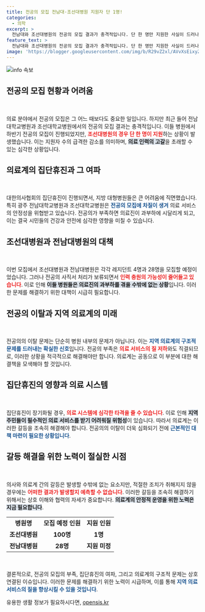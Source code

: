 ```yaml
---
title: 전공의 모집 전남대·조선대병원 지원자 단 1명!
categories:
  - 의학
excerpt: >
  전남대와 조선대병원의 전공의 모집 결과가 충격적입니다. 단 한 명만 지원한 사실이 드러나면서 의료 과부하 우려가 커지고 있습니다. 이대로라면 지역 의료 체계가 급속도로 악화될 가능성이 높습니다!
feature_text: >
  전남대와 조선대병원의 전공의 모집 결과가 충격적입니다. 단 한 명만 지원한 사실이 드러나면서 의료 과부하 우려가 커지고 있습니다. 이대로라면 지역 의료 체계가 급속도로 악화될 가능성이 높습니다!
image: 'https://blogger.googleusercontent.com/img/b/R29vZ2xl/AVvXsEixyZcFfHzMRdzZMjFBmAUKJYCLCGyLL1o632UiGVXcaFdKo_bkvkuCioo0uUKlGfBVcT3P84aROyZIXSBEx3Aw5nCQ3pTgDom1WDC4m8eifvWiAmWEEVb4x6G_l8C0QH225ldMjyaFvpxGEBGNO37VmDTDMHGhJPq73UglMfDca1-0aw/s1600/blogspot.png'
---
```


<p><img src="https://blogger.googleusercontent.com/img/b/R29vZ2xl/AVvXsEixyZcFfHzMRdzZMjFBmAUKJYCLCGyLL1o632UiGVXcaFdKo_bkvkuCioo0uUKlGfBVcT3P84aROyZIXSBEx3Aw5nCQ3pTgDom1WDC4m8eifvWiAmWEEVb4x6G_l8C0QH225ldMjyaFvpxGEBGNO37VmDTDMHGhJPq73UglMfDca1-0aw/s1600/blogspot.png" alt="info 속보" /></p>

<h2 data-ke-size="size26">전공의 모집 현황과 어려움</h2>

<p data-ke-size="size16">&nbsp;</p>

<p data-ke-size="size16">의료 분야에서 전공의 모집은 그 어느 때보다도 중요한 일입니다. 하지만 최근 들어 전남대학교병원과 조선대학교병원에서의 전공의 모집 결과는 충격적입니다. 이들 병원에서 하반기 전공의 모집이 진행되었지만, <b><span style="color: #ee2323;">조선대병원의 경우 단 한 명이 지원</span></b>하는 상황이 발생했습니다. 이는 지원자 수의 급격한 감소를 의미하며, <b><span style="background-color: #21538527;">의료 인력의 고갈</span></b>을 초래할 수 있는 심각한 상황입니다.</p>

<h2 data-ke-size="size26">의료계의 집단휴진과 그 여파</h2>

<p data-ke-size="size16">&nbsp;</p>

<p data-ke-size="size16">대한의사협회의 집단휴진이 진행되면서, 지방 대형병원들은 큰 어려움에 직면했습니다. 특히 광주 전남대학교병원과 조선대학교병원은 <b><span style="color: #1a5490;">전공의 모집에 차질이 생겨</span></b> 의료 서비스의 안정성을 위협받고 있습니다. 전공의가 부족하면 의료진이 과부하에 시달리게 되고, 이는 결국 시민들의 건강과 안전에 심각한 영향을 미칠 수 있습니다.</p>

<h2 data-ke-size="size26">조선대병원과 전남대병원의 대책</h2>

<p data-ke-size="size16">&nbsp;</p>

<p data-ke-size="size16">이번 모집에서 조선대병원과 전남대병원은 각각 레지던트 4명과 28명을 모집할 예정이었습니다. 그러나 전공의 사직서 처리가 보류되면서 <b><span style="color: #ee2323;">인력 충원의 가능성이 줄어들고 있습니다</span></b>. 이로 인해 <b><span style="background-color: #21538527;">이들 병원들은 의료진의 과부하를 겪을 수밖에 없는 상황</span></b>입니다. 이러한 문제를 해결하기 위한 대책이 시급히 필요합니다.</p>

<h2 data-ke-size="size26">전공의 이탈과 지역 의료계의 미래</h2>

<p data-ke-size="size16">&nbsp;</p>

<p data-ke-size="size16">전공의의 이탈 문제는 단순히 병원 내부의 문제가 아닙니다. 이는 <b><span style="color: #1a5490;">지역 의료계의 구조적 문제를 드러내는 확실한 신호</span></b>입니다. 전공의 부족은 <b><span style="color: #ee2323;">의료 서비스의 질 저하</span></b>와도 직결되므로, 이러한 상황을 적극적으로 해결해야만 합니다. 의료계는 공동으로 이 부분에 대한 해결책을 모색해야 할 것입니다.</p>

<h2 data-ke-size="size26">집단휴진의 영향과 의료 시스템</h2>

<p data-ke-size="size16">&nbsp;</p>

<p data-ke-size="size16">집단휴진이 장기화될 경우, <b><span style="color: #ee2323;">의료 시스템에 심각한 타격을 줄 수 있습니다</span></b>. 이로 인해 <b><span style="background-color: #21538527;">지역 주민들이 필수적인 의료 서비스를 받기 어려워질 위험성</span></b>이 있습니다. 따라서 의료계는 이러한 갈등을 조속히 해결해야 합니다. 전공의의 이탈이 더욱 심화되기 전에 <b><span style="color: #1a5490;">근본적인 대책 마련이 필요한 상황입니다</span></b>.</p>

<h2 data-ke-size="size26">갈등 해결을 위한 노력이 절실한 시점</h2>

<p data-ke-size="size16">&nbsp;</p>

<p data-ke-size="size16">의사와 의료계 간의 갈등은 발생할 수밖에 없는 요소지만, 적절한 조치가 취해지지 않을 경우에는 <b><span style="color: #ee2323;">어떠한 결과가 발생할지 예측할 수 없습니다</span></b>. 이러한 갈등을 조속히 해결하기 위해서는 상호 이해와 협력의 자세가 중요합니다. <b><span style="background-color: #21538527;">의료계의 안정적 운영을 위한 노력은 지금 필요합니다</span></b>.</p>

<table style="width: 100%;">
<tr>
<td style="text-align: center; height: 17px;"><b>병원명</b></td>
<td style="text-align: center; height: 17px;"><b>모집 예정 인원</b></td>
<td style="text-align: center; height: 17px;"><b>지원 인원</b></td>
</tr>
<tr>
<td style="text-align: center; height: 17px;"><b>조선대병원</b></td>
<td style="text-align: center; height: 17px;"><b>100명</b></td>
<td style="text-align: center; height: 17px;"><b>1명</b></td>
</tr>
<tr>
<td style="text-align: center; height: 17px;"><b>전남대병원</b></td>
<td style="text-align: center; height: 17px;"><b>28명</b></td>
<td style="text-align: center; height: 17px;"><b>지원 미정</b></td>
</tr>
</table>

<p data-ke-size="size16">&nbsp;</p>

<p data-ke-size="size16">결론적으로, 전공의 모집의 부족, 집단휴진의 여파, 그리고 의료계의 구조적 문제는 상호 연결된 이슈입니다. 이러한 문제를 해결하기 위한 노력이 시급하며, 이를 통해 <b><span style="color: #1a5490;">지역 의료 서비스의 질을 향상시킬 수 있을 것입니다</span></b>.</p>
유용한 생활 정보가 필요하시다면, <a href="https://opensis.kr" rel="dofollow">opensis.kr</a>


